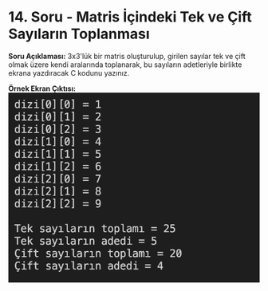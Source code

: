 # 14. Soru - Matris İçindeki Tek ve Çift Sayıların Toplanması

**Soru Açıklaması:**
3x3'lük bir matris oluşturulup, girilen sayılar tek ve çift olmak üzere kendi aralarında toplanarak, bu sayıların adetleriyle birlikte ekrana yazdıracak C kodunu yazınız.

**Örnek Ekran Çıktısı:**
![alt text](../Ekran-Çıktıları/Ekran-Resmi_14.png) 